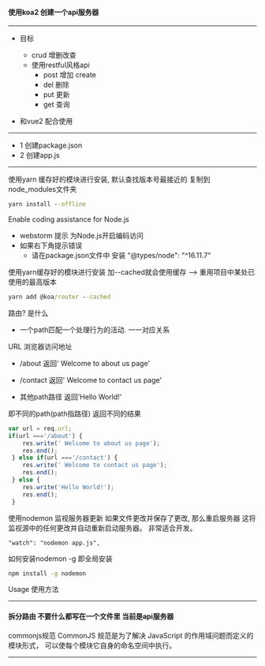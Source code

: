 #### 使用koa2 创建一个api服务器

---

 - 目标
   - crud 增删改查
   - 使用restful风格api
     - post 增加   create
     - del 删除
     - put 更新
     - get 查询

 - 和vue2 配合使用 

---

 - 1 创建package.json
 - 2 创建app.js

---

使用yarn 缓存好的模块进行安装, 默认查找版本号最接近的 复制到 node_modules文件夹
```cmd
yarn install --offline
```

Enable coding assistance for Node.js
 - webstorm 提示 为Node.js开启编码访问
 - 如果右下角提示错误
   - 请在package.json文件中 安装 "@types/node": "^16.11.7"

使用yarn缓存好的模块进行安装 加--cached就会使用缓存 --> 重用项目中某处已使用的最高版本
```cmd
yarn add @koa/router --cached
```

路由? 是什么
 - 一个path匹配一个处理行为的活动. 一一对应关系

URL 浏览器访问地址

 - /about 返回' Welcome to about us page'

 - /contact 返回' Welcome to contact us page'

 - 其他path路径 返回'Hello World!'

即不同的path(path指路径) 返回不同的结果
```javascript
var url = req.url;
if(url ==='/about') {
    res.write(' Welcome to about us page'); 
    res.end(); 
 } else if(url ==='/contact') {
    res.write(' Welcome to contact us page'); 
    res.end(); 
 } else {
    res.write('Hello World!'); 
    res.end(); 
 }
```

使用nodemon 监视服务器更新 如果文件更改并保存了更改, 那么重启服务器
这将监视源中的任何更改并自动重新启动服务器。 非常适合开发。
```text
"watch": "nodemon app.js",
```

如何安装nodemon -g 即全局安装
```cmd 
npm install -g nodemon
```

Usage 使用方法


---

#### 拆分路由 不要什么都写在一个文件里 当前是api服务器

commonjs规范
CommonJS 规范是为了解决 JavaScript 的作用域问题而定义的模块形式，
可以使每个模块它自身的命名空间中执行。



---













